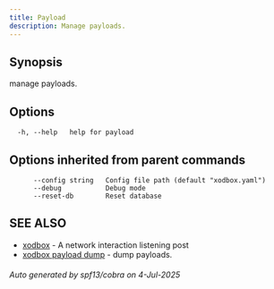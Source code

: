 ```yaml
---
title: Payload
description: Manage payloads.
---
```


## Synopsis

manage payloads.

## Options

```
  -h, --help   help for payload
```

## Options inherited from parent commands

```
      --config string   Config file path (default "xodbox.yaml")
      --debug           Debug mode
      --reset-db        Reset database
```

## SEE ALSO

* [xodbox](_index.md)	 - A network interaction listening post
* [xodbox payload dump](xodbox_payload_dump.md)	 - dump payloads.

###### Auto generated by spf13/cobra on 4-Jul-2025
